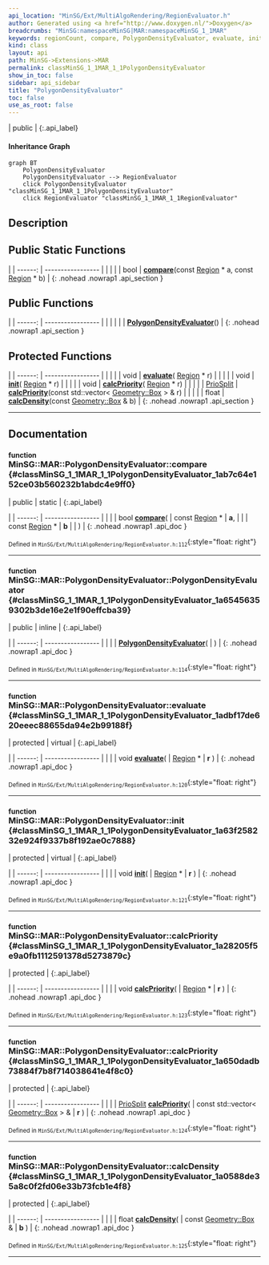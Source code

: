 ```yaml
---
api_location: "MinSG/Ext/MultiAlgoRendering/RegionEvaluator.h"
author: Generated using <a href="http://www.doxygen.nl/">Doxygen</a>
breadcrumbs: "MinSG:namespaceMinSG|MAR:namespaceMinSG_1_1MAR"
keywords: regionCount, compare, PolygonDensityEvaluator, evaluate, init, calcPriority, calcPriority, calcDensity
kind: class
layout: api
path: MinSG->Extensions->MAR
permalink: classMinSG_1_1MAR_1_1PolygonDensityEvaluator
show_in_toc: false
sidebar: api_sidebar
title: "PolygonDensityEvaluator"
toc: false
use_as_root: false
---
```


| public |
{:.api_label}

#### Inheritance Graph

```mermaid
graph BT
	PolygonDensityEvaluator
	PolygonDensityEvaluator --> RegionEvaluator
	click PolygonDensityEvaluator "classMinSG_1_1MAR_1_1PolygonDensityEvaluator"
	click RegionEvaluator "classMinSG_1_1MAR_1_1RegionEvaluator"
```

## Description





## Public Static Functions

|
| ------: | ----------------- |
|  | |
| bool | **[compare](#classMinSG_1_1MAR_1_1PolygonDensityEvaluator_1ab7c64e152ce03b560232b1abdc4e9ff0)**(const [Region](classMinSG_1_1MAR_1_1Region) * a, const [Region](classMinSG_1_1MAR_1_1Region) * b) |
{: .nohead .nowrap1 .api_section }


## Public Functions

|
| ------: | ----------------- |
|  | |
|  | **[PolygonDensityEvaluator](#classMinSG_1_1MAR_1_1PolygonDensityEvaluator_1a65456359302b3de16e2e1f90effcba39)**() |
{: .nohead .nowrap1 .api_section }


## Protected Functions

|
| ------: | ----------------- |
|  | |
| void | **[evaluate](#classMinSG_1_1MAR_1_1PolygonDensityEvaluator_1adbf17de620eeec88655da94e2b99188f)**( [Region](classMinSG_1_1MAR_1_1Region) * r) |
|  | |
| void | **[init](#classMinSG_1_1MAR_1_1PolygonDensityEvaluator_1a63f258232e924f9337b8f192ae0c7888)**( [Region](classMinSG_1_1MAR_1_1Region) * r) |
|  | |
| void | **[calcPriority](#classMinSG_1_1MAR_1_1PolygonDensityEvaluator_1a28205f5e9a0fb1112591378d5273879c)**( [Region](classMinSG_1_1MAR_1_1Region) * r) |
|  | |
| [PrioSplit](classMinSG_1_1MAR_1_1RegionEvaluator_1_1PrioSplit) | **[calcPriority](#classMinSG_1_1MAR_1_1PolygonDensityEvaluator_1a650dadb73884f7b8f714038641e4f8c0)**(const std::vector< [Geometry::Box](namespaceGeometry#namespaceGeometry_1a02eb80497cc2daa40fba114c929f877a) > & r) |
|  | |
| float | **[calcDensity](#classMinSG_1_1MAR_1_1PolygonDensityEvaluator_1a0588de35a8c0f2fd06e33b73fcb1e4f8)**(const [Geometry::Box](namespaceGeometry#namespaceGeometry_1a02eb80497cc2daa40fba114c929f877a) & b) |
{: .nohead .nowrap1 .api_section }


-------------------------------------------------------------------

## Documentation

### <small>function</small><br/> MinSG::MAR::PolygonDensityEvaluator::compare {#classMinSG_1_1MAR_1_1PolygonDensityEvaluator_1ab7c64e152ce03b560232b1abdc4e9ff0}

| public | static |
{:.api_label}

|
| ------: | ----------------- |
|  |
| bool **[compare](#classMinSG_1_1MAR_1_1PolygonDensityEvaluator_1ab7c64e152ce03b560232b1abdc4e9ff0)**( | const [Region](classMinSG_1_1MAR_1_1Region) * | **a**, |
| | const [Region](classMinSG_1_1MAR_1_1Region) * | **b** |
|   ) |
{: .nohead .nowrap1 .api_doc }





<sub>Defined in `MinSG/Ext/MultiAlgoRendering/RegionEvaluator.h:112`</sub>{:style="float: right"}

-------------------------------------------------------------------

### <small>function</small><br/> MinSG::MAR::PolygonDensityEvaluator::PolygonDensityEvaluator {#classMinSG_1_1MAR_1_1PolygonDensityEvaluator_1a65456359302b3de16e2e1f90effcba39}

| public | inline |
{:.api_label}

|
| ------: | ----------------- |
|  |
|  **[PolygonDensityEvaluator](#classMinSG_1_1MAR_1_1PolygonDensityEvaluator_1a65456359302b3de16e2e1f90effcba39)**( |  ) |
{: .nohead .nowrap1 .api_doc }





<sub>Defined in `MinSG/Ext/MultiAlgoRendering/RegionEvaluator.h:114`</sub>{:style="float: right"}

-------------------------------------------------------------------

### <small>function</small><br/> MinSG::MAR::PolygonDensityEvaluator::evaluate {#classMinSG_1_1MAR_1_1PolygonDensityEvaluator_1adbf17de620eeec88655da94e2b99188f}

| protected | virtual |
{:.api_label}

|
| ------: | ----------------- |
|  |
| void **[evaluate](#classMinSG_1_1MAR_1_1PolygonDensityEvaluator_1adbf17de620eeec88655da94e2b99188f)**( |  [Region](classMinSG_1_1MAR_1_1Region) * | **r** ) |
{: .nohead .nowrap1 .api_doc }





<sub>Defined in `MinSG/Ext/MultiAlgoRendering/RegionEvaluator.h:120`</sub>{:style="float: right"}

-------------------------------------------------------------------

### <small>function</small><br/> MinSG::MAR::PolygonDensityEvaluator::init {#classMinSG_1_1MAR_1_1PolygonDensityEvaluator_1a63f258232e924f9337b8f192ae0c7888}

| protected | virtual |
{:.api_label}

|
| ------: | ----------------- |
|  |
| void **[init](#classMinSG_1_1MAR_1_1PolygonDensityEvaluator_1a63f258232e924f9337b8f192ae0c7888)**( |  [Region](classMinSG_1_1MAR_1_1Region) * | **r** ) |
{: .nohead .nowrap1 .api_doc }





<sub>Defined in `MinSG/Ext/MultiAlgoRendering/RegionEvaluator.h:121`</sub>{:style="float: right"}

-------------------------------------------------------------------

### <small>function</small><br/> MinSG::MAR::PolygonDensityEvaluator::calcPriority {#classMinSG_1_1MAR_1_1PolygonDensityEvaluator_1a28205f5e9a0fb1112591378d5273879c}

| protected |
{:.api_label}

|
| ------: | ----------------- |
|  |
| void **[calcPriority](#classMinSG_1_1MAR_1_1PolygonDensityEvaluator_1a28205f5e9a0fb1112591378d5273879c)**( |  [Region](classMinSG_1_1MAR_1_1Region) * | **r** ) |
{: .nohead .nowrap1 .api_doc }





<sub>Defined in `MinSG/Ext/MultiAlgoRendering/RegionEvaluator.h:123`</sub>{:style="float: right"}

-------------------------------------------------------------------

### <small>function</small><br/> MinSG::MAR::PolygonDensityEvaluator::calcPriority {#classMinSG_1_1MAR_1_1PolygonDensityEvaluator_1a650dadb73884f7b8f714038641e4f8c0}

| protected |
{:.api_label}

|
| ------: | ----------------- |
|  |
| [PrioSplit](classMinSG_1_1MAR_1_1RegionEvaluator_1_1PrioSplit) **[calcPriority](#classMinSG_1_1MAR_1_1PolygonDensityEvaluator_1a650dadb73884f7b8f714038641e4f8c0)**( | const std::vector< [Geometry::Box](namespaceGeometry#namespaceGeometry_1a02eb80497cc2daa40fba114c929f877a) > & | **r** ) |
{: .nohead .nowrap1 .api_doc }





<sub>Defined in `MinSG/Ext/MultiAlgoRendering/RegionEvaluator.h:124`</sub>{:style="float: right"}

-------------------------------------------------------------------

### <small>function</small><br/> MinSG::MAR::PolygonDensityEvaluator::calcDensity {#classMinSG_1_1MAR_1_1PolygonDensityEvaluator_1a0588de35a8c0f2fd06e33b73fcb1e4f8}

| protected |
{:.api_label}

|
| ------: | ----------------- |
|  |
| float **[calcDensity](#classMinSG_1_1MAR_1_1PolygonDensityEvaluator_1a0588de35a8c0f2fd06e33b73fcb1e4f8)**( | const [Geometry::Box](namespaceGeometry#namespaceGeometry_1a02eb80497cc2daa40fba114c929f877a) & | **b** ) |
{: .nohead .nowrap1 .api_doc }





<sub>Defined in `MinSG/Ext/MultiAlgoRendering/RegionEvaluator.h:125`</sub>{:style="float: right"}

-------------------------------------------------------------------

